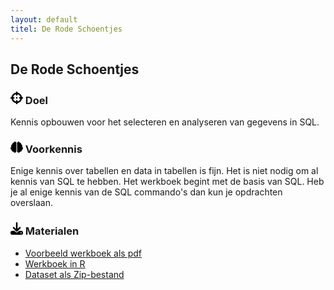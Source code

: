 ```yaml
---
layout: default
titel: De Rode Schoentjes
---
```


## De Rode Schoentjes

### <span><svg xmlns="http://www.w3.org/2000/svg" viewBox="0 0 512 512" width="20px" ><!--!Font Awesome Free 6.7.2 by @fontawesome - https://fontawesome.com License - https://fontawesome.com/license/free Copyright 2025 Fonticons, Inc.--><path d="M500 224h-30.4C455.7 130.3 381.7 56.3 288 42.4V12c0-6.6-5.4-12-12-12h-40c-6.6 0-12 5.4-12 12v30.4C130.3 56.3 56.3 130.3 42.4 224H12c-6.6 0-12 5.4-12 12v40c0 6.6 5.4 12 12 12h30.4C56.3 381.7 130.3 455.7 224 469.6V500c0 6.6 5.4 12 12 12h40c6.6 0 12-5.4 12-12v-30.4C381.7 455.7 455.7 381.7 469.6 288H500c6.6 0 12-5.4 12-12v-40c0-6.6-5.4-12-12-12zM288 404.6V364c0-6.6-5.4-12-12-12h-40c-6.6 0-12 5.4-12 12v40.6C165.8 392.2 119.8 346.2 107.4 288H148c6.6 0 12-5.4 12-12v-40c0-6.6-5.4-12-12-12h-40.6C119.8 165.8 165.8 119.8 224 107.4V148c0 6.6 5.4 12 12 12h40c6.6 0 12-5.4 12-12v-40.6C346.2 119.8 392.2 165.8 404.6 224H364c-6.6 0-12 5.4-12 12v40c0 6.6 5.4 12 12 12h40.6C392.2 346.2 346.2 392.2 288 404.6zM288 256c0 17.7-14.3 32-32 32s-32-14.3-32-32c0-17.7 14.3-32 32-32s32 14.3 32 32z"/></svg> Doel</span>

Kennis opbouwen voor het selecteren en analyseren van gegevens in SQL.

### <span><svg xmlns="http://www.w3.org/2000/svg" viewBox="0 0 576 512" width="20px"><!--!Font Awesome Free 6.7.2 by @fontawesome - https://fontawesome.com License - https://fontawesome.com/license/free Copyright 2025 Fonticons, Inc.--><path d="M208 0c-29.9 0-54.7 20.5-61.8 48.2-.8 0-1.4-.2-2.2-.2-35.3 0-64 28.7-64 64 0 4.8 .6 9.5 1.7 14C52.5 138 32 166.6 32 200c0 12.6 3.2 24.3 8.3 34.9C16.3 248.7 0 274.3 0 304c0 33.3 20.4 61.9 49.4 73.9-.9 4.6-1.4 9.3-1.4 14.1 0 39.8 32.2 72 72 72 4.1 0 8.1-.5 12-1.2 9.6 28.5 36.2 49.2 68 49.2 39.8 0 72-32.2 72-72V64c0-35.3-28.7-64-64-64zm368 304c0-29.7-16.3-55.3-40.3-69.1 5.2-10.6 8.3-22.3 8.3-34.9 0-33.4-20.5-62-49.7-74 1-4.5 1.7-9.2 1.7-14 0-35.3-28.7-64-64-64-.8 0-1.5 .2-2.2 .2C422.7 20.5 397.9 0 368 0c-35.3 0-64 28.6-64 64v376c0 39.8 32.2 72 72 72 31.8 0 58.4-20.7 68-49.2 3.9 .7 7.9 1.2 12 1.2 39.8 0 72-32.2 72-72 0-4.8-.5-9.5-1.4-14.1 29-12 49.4-40.6 49.4-73.9z"/></svg> Voorkennis</span>

Enige kennis over tabellen en data in tabellen is fijn. Het is niet nodig om al kennis van SQL te hebben.
Het werkboek begint met de basis van SQL. Heb je al enige kennis van de SQL commando's dan kun je opdrachten overslaan.

### <span><svg xmlns="http://www.w3.org/2000/svg" viewBox="0 0 512 512" width="20px"><!--!Font Awesome Free 6.7.2 by @fontawesome - https://fontawesome.com License - https://fontawesome.com/license/free Copyright 2025 Fonticons, Inc.--><path d="M288 32c0-17.7-14.3-32-32-32s-32 14.3-32 32l0 242.7-73.4-73.4c-12.5-12.5-32.8-12.5-45.3 0s-12.5 32.8 0 45.3l128 128c12.5 12.5 32.8 12.5 45.3 0l128-128c12.5-12.5 12.5-32.8 0-45.3s-32.8-12.5-45.3 0L288 274.7 288 32zM64 352c-35.3 0-64 28.7-64 64l0 32c0 35.3 28.7 64 64 64l384 0c35.3 0 64-28.7 64-64l0-32c0-35.3-28.7-64-64-64l-101.5 0-45.3 45.3c-25 25-65.5 25-90.5 0L165.5 352 64 352zm368 56a24 24 0 1 1 0 48 24 24 0 1 1 0-48z"/></svg> Materialen</span>

- [Voorbeeld werkboek als pdf](../werkboek/de-rode-schoentjes.pdf)
- [Werkboek in R](../notebook/de-rode-Schoentjes.Rmd)
- [Dataset als Zip-bestand](../dataset/Rode%20Schoentjes.zip)
